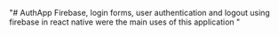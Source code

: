 "# AuthApp  Firebase, login forms, user authentication and logout using firebase in react native were the main uses of this application " 
